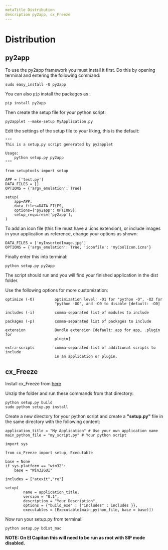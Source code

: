 ```yaml
---
metaTitle Distribution
description py2app, cx_Freeze
---
```


# Distribution




## py2app


To use the py2app framework you must install it first. Do this by opening terminal and entering the following command:

```
sudo easy_install -U py2app

```

You can also `pip` install the packages as :

```
pip install py2app 

```

Then create the setup file for your python script:

```
py2applet --make-setup MyApplication.py

```

Edit the settings of the setup file to your liking, this is the default:

```
"""
This is a setup.py script generated by py2applet

Usage:
    python setup.py py2app
"""

from setuptools import setup

APP = ['test.py']
DATA_FILES = []
OPTIONS = {'argv_emulation': True}

setup(
    app=APP,
    data_files=DATA_FILES,
    options={'py2app': OPTIONS},
    setup_requires=['py2app'],
)

```

To add an icon file (this file must have a .icns extension), or include images in your application as reference, change your options as shown:

```
DATA_FILES = ['myInsertedImage.jpg']
OPTIONS = {'argv_emulation': True, 'iconfile': 'myCoolIcon.icns'}

```

Finally enter this into terminal:

```
python setup.py py2app

```

The script should run and you will find your finished application in the dist folder.

Use the following options for more customization:

```
optimize (-O)         optimization level: -O1 for "python -O", -O2 for
                      "python -OO", and -O0 to disable [default: -O0]

includes (-i)         comma-separated list of modules to include

packages (-p)         comma-separated list of packages to include

extension             Bundle extension [default:.app for app, .plugin for
                      plugin]

extra-scripts         comma-separated list of additional scripts to include
                      in an application or plugin.

```



## cx_Freeze


Install cx_Freeze from [here](https://sourceforge.net/projects/cx-freeze/files/4.3.1/cx_Freeze-4.3.1.tar.gz/download?use_mirror=kent&download=)

Unzip the folder and run these commands from that directory:

```
python setup.py build
sudo python setup.py install

```

Create a new directory for your python script and create a **"setup.py"** file in the same directory with the following content:

```
application_title = "My Application" # Use your own application name
main_python_file = "my_script.py" # Your python script

import sys

from cx_Freeze import setup, Executable

base = None
if sys.platform == "win32":
    base = "Win32GUI"

includes = ["atexit","re"]

setup(
        name = application_title,
        version = "0.1",
        description = "Your Description",
        options = {"build_exe" : {"includes" : includes }},
        executables = [Executable(main_python_file, base = base)])

```

Now run your setup.py from terminal:

```
python setup.py bdist_mac

```

**NOTE: On El Capitan this will need to be run as root with SIP mode disabled.**

